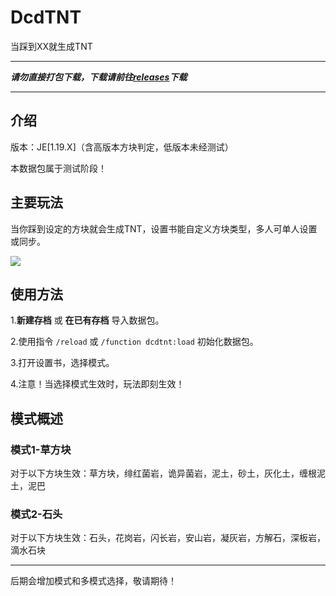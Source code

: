# DcdTNT
 当踩到XX就生成TNT

 --------------------

***请勿直接打包下载，下载请前往[releases](https://github.com/friends-xiaohuli/Dcd_TNT/releases)下载***

--------------------


## 介绍

版本：JE[1.19.X]（含高版本方块判定，低版本未经测试）

本数据包属于测试阶段！

## 主要玩法

当你踩到设定的方块就会生成TNT，设置书能自定义方块类型，多人可单人设置或同步。

![](https://cdn.jsdelivr.net/gh/friends-xiaohuli/Image-warehouse@main/Default%20picture/20230130-03:50:15-%E5%B1%8F%E5%B9%95%E6%88%AA%E5%9B%BE%202022-12-29%20145510-a2707b.png)

## 使用方法

1.**新建存档** 或 **在已有存档** 导入数据包。

2.使用指令 `/reload` 或 `/function dcdtnt:load` 初始化数据包。

3.打开设置书，选择模式。

4.注意！当选择模式生效时，玩法即刻生效！

## 模式概述

### 模式1-草方块

对于以下方块生效：草方块，绯红菌岩，诡异菌岩，泥土，砂土，灰化土，缠根泥土，泥巴

### 模式2-石头

对于以下方块生效：石头，花岗岩，闪长岩，安山岩，凝灰岩，方解石，深板岩，滴水石块

------------------

后期会增加模式和多模式选择，敬请期待！